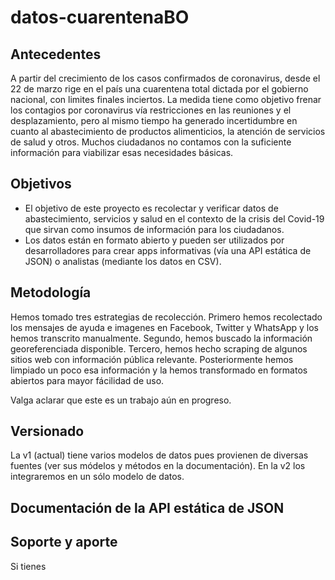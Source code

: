 # datos-cuarentenaBO

## Antecedentes

A partir del crecimiento de los casos confirmados de coronavirus, desde el 22 de marzo rige en el país una cuarentena total dictada por el gobierno nacional, con limites finales inciertos. La medida tiene como objetivo frenar los contagios por coronavirus vía restricciones en las reuniones y el desplazamiento, pero al mismo tiempo ha generado incertidumbre en cuanto al abastecimiento de productos alimenticios, la atención de servicios de salud y otros. Muchos ciudadanos no contamos con la suficiente información para viabilizar esas necesidades básicas. 

## Objetivos

 * El objetivo de este proyecto es recolectar y verificar datos de abastecimiento, servicios y salud en el contexto de la crisis del Covid-19 que sirvan como insumos de información para los ciudadanos.
 * Los datos están en formato abierto y pueden ser utilizados por desarrolladores para crear apps informativas (vía una API estática de JSON) o analistas (mediante los datos en CSV).

## Metodología

Hemos tomado tres estrategias de recolección. Primero hemos recolectado los mensajes de ayuda e imagenes en Facebook, Twitter y WhatsApp y los hemos transcrito manualmente. Segundo, hemos buscado la información georeferenciada disponible. Tercero, hemos hecho scraping de algunos sitios web con información pública relevante. Posteriormente hemos limpiado un poco esa información y la hemos transformado en formatos abiertos para mayor fácilidad de uso.

Valga aclarar que este es un trabajo aún en progreso.

## Versionado

La v1 (actual) tiene varios modelos de datos pues provienen de diversas fuentes (ver sus módelos y métodos en la documentación). En la v2 los integraremos en un sólo modelo de datos. 

## Documentación de la API estática de JSON



## Soporte y aporte

Si tienes
